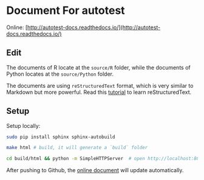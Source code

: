 # Document For autotest

Online: [http://autotest-docs.readthedocs.io/](http://autotest-docs.readthedocs.io/)

## Edit

The documents of R locate at the `source/R` folder, while the documents of Python locates at the `source/Python` folder.

The documents are using `reStructuredText` format, which is very similar to Markdown but more powerful. Read this [tutorial](http://sphinx-doc-zh.readthedocs.io/en/latest/rest.html) to learn reStructuredText.


## Setup

Setup locally:

```bash
sudo pip install sphinx sphinx-autobuild

make html # build, it will generate a `build` folder

cd build/html && python -m SimpleHTTPServer  # open http://localhost:8000/ in Chrome
```

After pushing to Github, the [online document](http://autotest-docs.readthedocs.io/) will update automatically.

